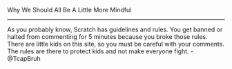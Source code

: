 Why We Should All Be A Little More Mindful
____________________________________________________
As you probably know, Scratch has guidelines and rules. You get banned or halted from commenting for 5 minutes because you broke those rules. There are little kids on this site, so you must be careful with your comments. The rules are there to protect kids and not make everyone fight.
-@TcapBruh